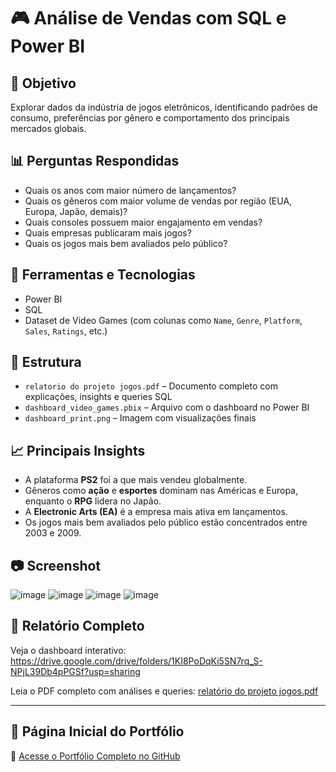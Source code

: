 # 🎮 Análise de Vendas com SQL e Power BI

## 🎯 Objetivo
Explorar dados da indústria de jogos eletrônicos, identificando padrões de consumo, preferências por gênero e comportamento dos principais mercados globais.

## 📊 Perguntas Respondidas
- Quais os anos com maior número de lançamentos?
- Quais os gêneros com maior volume de vendas por região (EUA, Europa, Japão, demais)?
- Quais consoles possuem maior engajamento em vendas?
- Quais empresas publicaram mais jogos?
- Quais os jogos mais bem avaliados pelo público?

## 🧰 Ferramentas e Tecnologias
- Power BI
- SQL
- Dataset de Video Games (com colunas como `Name`, `Genre`, `Platform`, `Sales`, `Ratings`, etc.)

## 📁 Estrutura
- `relatorio do projeto jogos.pdf` – Documento completo com explicações, insights e queries SQL
- `dashboard_video_games.pbix` – Arquivo com o dashboard no Power BI
- `dashboard_print.png` – Imagem com visualizações finais

## 📈 Principais Insights
- A plataforma **PS2** foi a que mais vendeu globalmente.
- Gêneros como **ação** e **esportes** dominam nas Américas e Europa, enquanto o **RPG** lidera no Japão.
- A **Electronic Arts (EA)** é a empresa mais ativa em lançamentos.
- Os jogos mais bem avaliados pelo público estão concentrados entre 2003 e 2009.

## 📷 Screenshot
![image](https://github.com/user-attachments/assets/519497da-dd49-47bf-a8d0-b3943ca55435)
![image](https://github.com/user-attachments/assets/1d6b65a4-9c2d-4fe5-aae3-38bce05e0adc)
![image](https://github.com/user-attachments/assets/0d008802-21c3-4cf2-a8fe-25f17ac5eb49)
![image](https://github.com/user-attachments/assets/b23fd070-2daa-4729-9b42-e8188cbe44dc)


## 📄 Relatório Completo
Veja o dashboard interativo: https://drive.google.com/drive/folders/1KI8PoDqKi5SN7rq_S-NPjL39Db4pPGSf?usp=sharing

Leia o PDF completo com análises e queries: [relatório do projeto jogos.pdf](https://github.com/user-attachments/files/20506744/relatorio.do.projeto.jogos.pdf)

---

## 🔗 Página Inicial do Portfólio

🚀 [Acesse o Portfólio Completo no GitHub](https://github.com/JoaoVicenteRubia/Portfolio)


